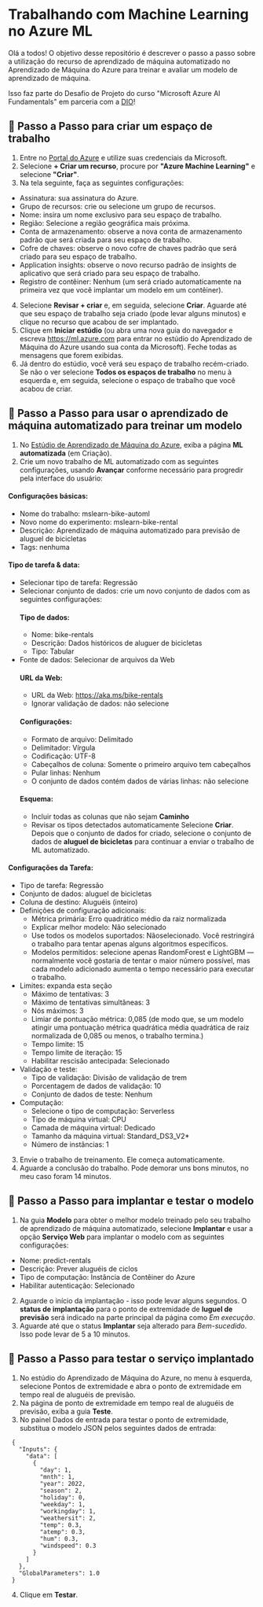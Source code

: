 # Trabalhando com Machine Learning no Azure ML

Olá a todos! O objetivo desse repositório é descrever o passo a passo sobre a utilização do recurso de aprendizado de máquina automatizado no Aprendizado de Máquina do Azure para treinar e avaliar um modelo de aprendizado de máquina.

Isso faz parte do Desafio de Projeto do curso "Microsoft Azure AI Fundamentals" em parceria com a [DIO](https://dio.me)!

## 👣 Passo a Passo para criar um espaço de trabalho
1. Entre no [Portal do Azure](https://portal.azure.com) e utilize suas credenciais da Microsoft.
2. Selecione **+ Criar um recurso**, procure por **"Azure Machine Learning"** e selecione **"Criar"**.
3. Na tela seguinte, faça as seguintes configurações:
- Assinatura: sua assinatura do Azure.
- Grupo de recursos: crie ou selecione um grupo de recursos.
- Nome: insira um nome exclusivo para seu espaço de trabalho.
- Região: Selecione a região geográfica mais próxima.
- Conta de armazenamento: observe a nova conta de armazenamento padrão que será criada para seu espaço de trabalho.
- Cofre de chaves: observe o novo cofre de chaves padrão que será criado para seu espaço de trabalho.
- Application insights: observe o novo recurso padrão de insights de aplicativo que será criado para seu espaço de trabalho.
- Registro de contêiner: Nenhum (um será criado automaticamente na primeira vez que você implantar um modelo em um contêiner).
4. Selecione **Revisar + criar** e, em seguida, selecione **Criar**. Aguarde até que seu espaço de trabalho seja criado (pode levar alguns minutos) e clique no recurso que acabou de ser implantado.
5. Clique em **Iniciar estúdio** (ou abra uma nova guia do navegador e escreva https://ml.azure.com para entrar no estúdio do Aprendizado de Máquina do Azure usando sua conta da Microsoft). Feche todas as mensagens que forem exibidas.
6. Já dentro do estúdio, você verá seu espaço de trabalho recém-criado. Se não o ver selecione **Todos os espaços de trabalho** no menu à esquerda e, em seguida, selecione o espaço de trabalho que você acabou de criar.

## 👣 Passo a Passo para usar o aprendizado de máquina automatizado para treinar um modelo
1. No [Estúdio de Aprendizado de Máquina do Azure](https://ml.azure.com), exiba a página **ML automatizada** (em Criação).
2. Crie um novo trabalho de ML automatizado com as seguintes configurações, usando **Avançar** conforme necessário para progredir pela interface do usuário:
#### Configurações básicas:
- Nome do trabalho: mslearn-bike-automl
- Novo nome do experimento: mslearn-bike-rental
- Descrição: Aprendizado de máquina automatizado para previsão de aluguel de bicicletas
- Tags: nenhuma
#### Tipo de tarefa & data:
- Selecionar tipo de tarefa: Regressão
- Selecionar conjunto de dados: crie um novo conjunto de dados com as seguintes configurações:
    #### Tipo de dados:
    - Nome: bike-rentals
    - Descrição: Dados históricos de aluguer de bicicletas
    - Tipo: Tabular
- Fonte de dados: Selecionar de arquivos da Web
    #### URL da Web:
    - URL da Web: https://aka.ms/bike-rentals
    - Ignorar validação de dados: não selecione
    #### Configurações:
    - Formato de arquivo: Delimitado
    - Delimitador: Vírgula
    - Codificação: UTF-8
    - Cabeçalhos de coluna: Somente o primeiro arquivo tem cabeçalhos
    - Pular linhas: Nenhum
    - O conjunto de dados contém dados de várias linhas: não selecione
    #### Esquema:
    - Incluir todas as colunas que não sejam **Caminho**
    - Revisar os tipos detectados automaticamente
Selecione **Criar**. Depois que o conjunto de dados for criado, selecione o conjunto de dados de **aluguel de bicicletas** para continuar a enviar o trabalho de ML automatizado.
#### Configurações da Tarefa:
- Tipo de tarefa: Regressão
- Conjunto de dados: aluguel de bicicletas
- Coluna de destino: Aluguéis (inteiro)
- Definições de configuração adicionais:
    - Métrica primária: Erro quadrático médio da raiz normalizada
    - Explicar melhor modelo: Não selecionado
    - Use todos os modelos suportados: Nãoselecionado. Você restringirá o trabalho para tentar apenas alguns algoritmos específicos.
    - Modelos permitidos: selecione apenas RandomForest e LightGBM — normalmente você gostaria de tentar o maior número possível, mas cada modelo adicionado aumenta o tempo necessário para executar o trabalho.
- Limites: expanda esta seção
    - Máximo de tentativas: 3
    - Máximo de tentativas simultâneas: 3
    - Nós máximos: 3
    - Limiar de pontuação métrica: 0,085 (de modo que, se um modelo atingir uma pontuação métrica quadrática média quadrática de raiz normalizada de 0,085 ou menos, o trabalho termina.)
    - Tempo limite: 15
    - Tempo limite de iteração: 15
    - Habilitar rescisão antecipada: Selecionado
- Validação e teste:
    - Tipo de validação: Divisão de validação de trem
    - Porcentagem de dados de validação: 10
    - Conjunto de dados de teste: Nenhum
- Computação:
    - Selecione o tipo de computação: Serverless
    - Tipo de máquina virtual: CPU
    - Camada de máquina virtual: Dedicado
    - Tamanho da máquina virtual: Standard_DS3_V2*
    - Número de instâncias: 1

3. Envie o trabalho de treinamento. Ele começa automaticamente.
4. Aguarde a conclusão do trabalho. Pode demorar uns bons minutos, no meu caso foram 14 minutos.

## 👣 Passo a Passo para implantar e testar o modelo
1. Na guia **Modelo** para obter o melhor modelo treinado pelo seu trabalho de aprendizado de máquina automatizado, selecione **Implantar** e usar a opção **Serviço Web** para implantar o modelo com as seguintes configurações:
- Nome: predict-rentals
- Descrição: Prever aluguéis de ciclos
- Tipo de computação: Instância de Contêiner do Azure
- Habilitar autenticação: Selecionado
2. Aguarde o início da implantação - isso pode levar alguns segundos. O **status de implantação** para o ponto de extremidade de **luguel de previsão** será indicado na parte principal da página como *Em execução*.
3. Aguarde até que o status **Implantar** seja alterado para *Bem-sucedido*. Isso pode levar de 5 a 10 minutos.

## 👣 Passo a Passo para testar o serviço implantado
1. No estúdio do Aprendizado de Máquina do Azure, no menu à esquerda, selecione Pontos de extremidade e abra o ponto de extremidade em tempo real de aluguéis de previsão.
2. Na página de ponto de extremidade em tempo real de aluguéis de previsão, exiba a guia **Teste**.
3. No painel Dados de entrada para testar o ponto de extremidade, substitua o modelo JSON pelos seguintes dados de entrada:
~~~
 {
   "Inputs": { 
     "data": [
       {
         "day": 1,
         "mnth": 1,   
         "year": 2022,
         "season": 2,
         "holiday": 0,
         "weekday": 1,
         "workingday": 1,
         "weathersit": 2, 
         "temp": 0.3, 
         "atemp": 0.3,
         "hum": 0.3,
         "windspeed": 0.3 
       }
     ]    
   },   
   "GlobalParameters": 1.0
 } 
 ~~~
4. Clique em **Testar**.



